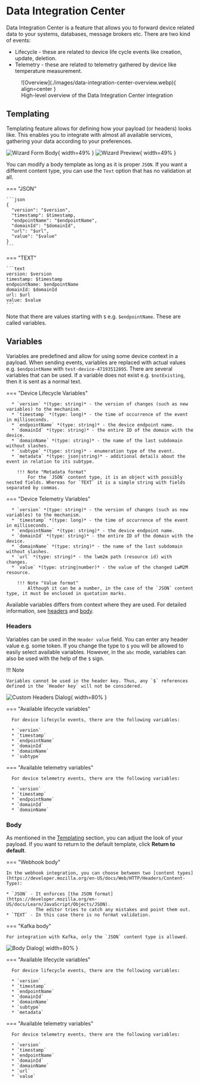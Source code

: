 # Data Integration Center

Data Integration Center is a feature that allows you to forward device related data to your systems, databases, message
brokers etc. There are two kind of events:

* Lifecycle - these are related to device life cycle events like creation, update, deletion.
* Telemetry - these are related to telemetry gathered by device like temperature measurement.

<figure markdown>
  ![Overview](./images/data-integration-center-overview.webp){ align=center }
  <figcaption>High-level overview of the Data Integration Center integration</figcaption>
</figure>

## Templating

Templating feature allows for defining how your payload (or headers) looks like. This enables you to integrate with
almost all available services, gathering your data according to your preferences.

![Wizard Form Body](./images/wizard-form-body.webp){ width=49% } ![Wizard Preview](./images/wizard-preview.webp){ width=49% }

You can modify a body template as long as it is proper `JSON`. If you want a different content type, you can use the `Text`
option that has no validation at all.

=== "JSON"

    ```json
    {
      "version": "$version",
      "timestamp": $timestamp,
      "endpointName": "$endpointName",
      "domainId": "$domainId",
      "url": "$url",
      "value": "$value"
    }
    ```

=== "TEXT"

    ```text
    version: $version
    timestamp: $timestamp
    endpointName: $endpointName
    domainId: $domainId
    url: $url
    value: $value
    ```

Note that there are values starting with `$` e.g. `$endpointName`. These are called variables.

## Variables

Variables are predefined and allow for using some device context in a payload. When sending events, variables are replaced 
with actual values e.g. `$endpointName` with `test-device-47193512895`. There are several variables that can be used.
If a variable does not exist e.g. `$notExisting`, then it is sent as a normal text.

=== "Device Lifecycle Variables"

      * `version` *(type: string)* - the version of changes (such as new variables) to the mechanism.
      * `timestamp` *(type: long)* - the time of occurrence of the event in milliseconds.
      * `endpointName` *(type: string)* - the device endpoint name.
      * `domainId` *(type: string)* - the entire ID of the domain with the device.
      * `domainName` *(type: string)* - the name of the last subdomain without slashes.
      * `subtype` *(type: string)* - enumeration type of the event.
      * `metadata` *(type: json|string)* - additional details about the event in relation to its subtype.

        !!! Note "Metadata format"
            For the `JSON` content type, it is an object with possibly nested fields. Whereas for `TEXT` it is a simple string with fields separated by commas.

=== "Device Telemetry Variables"

      * `version` *(type: string)* - the version of changes (such as new variables) to the mechanism.
      * `timestamp` *(type: long)* - the time of occurrence of the event in milliseconds.
      * `endpointName` *(type: string)* - the device endpoint name.
      * `domainId` *(type: string)* - the entire ID of the domain with the device.
      * `domainName` *(type: string)* - the name of the last subdomain without slashes.
      * `url` *(type: string)* - the lwm2m path (resource id) with changes.
      * `value` *(type: string|number)* - the value of the changed LwM2M resource. 

        !!! Note "Value format"
            Although it can be a number, in the case of the `JSON` content type, it must be enclosed in quotation marks.

Available variables differs from context where they are used. For detailed information, see [headers](#headers) and [body](#body).

### Headers

Variables can be used in the `Header value` field. You can enter any header value e.g. some token. 
If you change the type to `$` you will be allowed to easily select available variables.
However, in the `abc` mode, variables can also be used with the help of the `$` sign.

!!! Note

    Variables cannot be used in the header key. Thus, any `$` references defined in the `Header key` will not be considered.

![Custom Headers Dialog](./images/custom-headers-dialog.webp){ width=80% }

=== "Available lifecycle variables"

      For device lifecycle events, there are the following variables:
    
      * `version`
      * `timestamp`
      * `endpointName`
      * `domainId`
      * `domainName`
      * `subtype`

=== "Available telemetry variables"

      For device telemetry events, there are the following variables:
    
      * `version`
      * `timestamp`
      * `endpointName`
      * `domainId`
      * `domainName`

### Body

As mentioned in the [Templating](#templating) section, you can adjust the look of your payload.
If you want to return to the default template, click **Return to default**.

=== "Webhook body"

    In the webhook integration, you can choose between two [content types](https://developer.mozilla.org/en-US/docs/Web/HTTP/Headers/Content-Type):
    
    * `JSON` - It enforces [the JSON format](https://developer.mozilla.org/en-US/docs/Learn/JavaScript/Objects/JSON).
               The editor tries to catch any mistakes and point them out.
    * `TEXT` - In this case there is no format validation.

=== "Kafka body"

    For integration with Kafka, only the `JSON` content type is allowed.

![Body Dialog](./images/body-dialog.webp){ width=80% }

=== "Available lifecycle variables"

      For device lifecycle events, there are the following variables:
    
      * `version`
      * `timestamp`
      * `endpointName`
      * `domainId`
      * `domainName`
      * `subtype`
      * `metadata`

=== "Available telemetry variables"

      For device telemetry events, there are the following variables:
    
      * `version`
      * `timestamp`
      * `endpointName`
      * `domainId`
      * `domainName`
      * `url`
      * `value`
